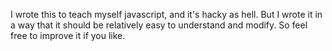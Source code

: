 I wrote this to teach myself javascript, and it's hacky as hell. But I wrote it in a way that it should be relatively easy to understand and modify. So feel free to improve it if you like. 
